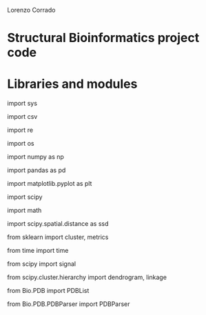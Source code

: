 Lorenzo Corrado
# Structural Bioinformatics project code
# Libraries and modules
import sys

import csv

import re

import os

import numpy  as np

import pandas as pd

import matplotlib.pyplot as plt

import scipy

import math

import scipy.spatial.distance as ssd

from sklearn import cluster, metrics

from time import time

from scipy import signal

from scipy.cluster.hierarchy import dendrogram, linkage

from Bio.PDB import PDBList

from Bio.PDB.PDBParser import PDBParser

